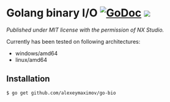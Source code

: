 # Golang binary I/O [![GoDoc](https://godoc.org/github.com/alexeymaximov/go-bio?status.svg)](https://godoc.org/github.com/alexeymaximov/go-bio) ![](https://img.shields.io/github/license/alexeymaximov/go-bio.svg)

*Published under MIT license with the permission of NX Studio.*

Currently has been tested on following architectures:
* windows/amd64
* linux/amd64

## Installation

`$ go get github.com/alexeymaximov/go-bio`

